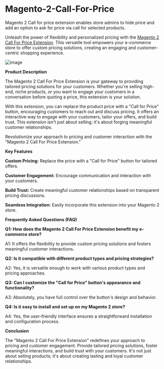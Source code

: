 # Magento-2-Call-For-Price

Magento 2 Call for price extension enables store admins to hide price and add an option to ask for price via call for selected products.

Unleash the power of flexibility and personalized pricing with the [Magento 2 Call For Price Extension](https://www.milople.com/magento-2-call-for-price.html). This versatile tool empowers your e-commerce store to offer custom pricing solutions, creating an engaging and customer-centric shopping experience.

![image](https://github.com/milopletech/Magento-2-Call-For-Price/assets/138016066/00ad28f4-f46a-4a73-8614-d01690be59ea)


**Product Description**

The Magento 2 Call For Price Extension is your gateway to providing tailored pricing solutions for your customers. Whether you're selling high-end, niche products, or you want to engage your customers in a conversation before quoting a price, this extension is your solution.

With this extension, you can replace the product price with a "Call for Price" button, encouraging customers to reach out and discuss pricing. It offers an interactive way to engage with your customers, tailor your offers, and build trust. This extension isn't just about selling; it's about forging meaningful customer relationships.

Revolutionize your approach to pricing and customer interaction with the "Magento 2 Call For Price Extension."

**Key Features**

**Custom Pricing:** Replace the price with a "Call for Price" button for tailored offers.

**Customer Engagement:** Encourage communication and interaction with your customers.

**Build Trust:** Create meaningful customer relationships based on transparent pricing discussions.

**Seamless Integration:** Easily incorporate this extension into your Magento 2 store.

**Frequently Asked Questions (FAQ)**

**Q1: How does the Magento 2 Call For Price Extension benefit my e-commerce store?**

A1: It offers the flexibility to provide custom pricing solutions and fosters meaningful customer interactions.

**Q2: Is it compatible with different product types and pricing strategies?**

A2: Yes, it is versatile enough to work with various product types and pricing approaches.

**Q3: Can I customize the "Call for Price" button's appearance and functionality?**

A3: Absolutely, you have full control over the button's design and behavior.

**Q4: Is it easy to install and set up on my Magento 2 store?**

A4: Yes, the user-friendly interface ensures a straightforward installation and configuration process.

**Conclusion**

The "Magento 2 Call For Price Extension" redefines your approach to pricing and customer engagement. Provide tailored pricing solutions, foster meaningful interactions, and build trust with your customers. It's not just about selling products; it's about creating lasting and loyal customer relationships.
